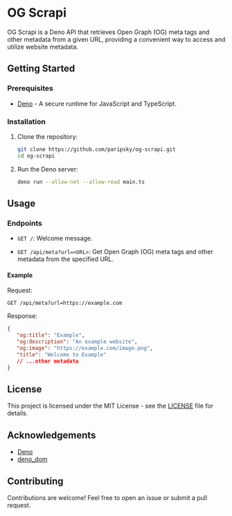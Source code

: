 # OG Scrapi

OG Scrapi is a Deno API that retrieves Open Graph (OG) meta tags and other
metadata from a given URL, providing a convenient way to access and utilize
website metadata.

## Getting Started

### Prerequisites

- [Deno](https://deno.land/) - A secure runtime for JavaScript and TypeScript.

### Installation

1. Clone the repository:

   ```sh
   git clone https://github.com/paripsky/og-scrapi.git
   cd og-scrapi
   ```

2. Run the Deno server:

   ```sh
   deno run --allow-net --allow-read main.ts
   ```

## Usage

### Endpoints

- `GET /`: Welcome message.

- `GET /api/meta?url=<URL>`: Get Open Graph (OG) meta tags and other metadata
  from the specified URL.

#### Example

Request:

```
GET /api/meta?url=https://example.com
```

Response:

```json
{
   "og:title": "Example",
   "og:description": "An example website",
   "og:image": "https://example.com/image.png",
   "title": "Welcome to Example"
   // ...other metadata
}
```

## License

This project is licensed under the MIT License - see the [LICENSE](LICENSE) file
for details.

## Acknowledgements

- [Deno](https://deno.land/)
- [deno_dom](https://deno.land/x/deno_dom)

## Contributing

Contributions are welcome! Feel free to open an issue or submit a pull request.
